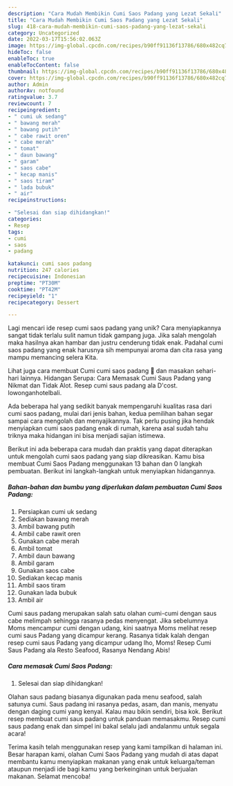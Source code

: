 ```yaml
---
description: "Cara Mudah Membikin Cumi Saos Padang yang Lezat Sekali"
title: "Cara Mudah Membikin Cumi Saos Padang yang Lezat Sekali"
slug: 418-cara-mudah-membikin-cumi-saos-padang-yang-lezat-sekali
category: Uncategorized
date: 2022-03-17T15:56:02.063Z
image: https://img-global.cpcdn.com/recipes/b90ff91136f13786/680x482cq70/cumi-saos-padang-foto-resep-utama.jpg
hideToc: false
enableToc: true
enableTocContent: false
thumbnail: https://img-global.cpcdn.com/recipes/b90ff91136f13786/680x482cq70/cumi-saos-padang-foto-resep-utama.jpg
cover: https://img-global.cpcdn.com/recipes/b90ff91136f13786/680x482cq70/cumi-saos-padang-foto-resep-utama.jpg
author: Admin
authorAv: notfound
ratingvalue: 3.7
reviewcount: 7
recipeingredient:
- " cumi uk sedang"
- " bawang merah"
- " bawang putih"
- " cabe rawit oren"
- " cabe merah"
- " tomat"
- " daun bawang"
- " garam"
- " saos cabe"
- " kecap manis"
- " saos tiram"
- " lada bubuk"
- " air"
recipeinstructions:

- "Selesai dan siap dihidangkan!"
categories:
- Resep
tags:
- cumi
- saos
- padang

katakunci: cumi saos padang 
nutrition: 247 calories
recipecuisine: Indonesian
preptime: "PT30M"
cooktime: "PT42M"
recipeyield: "1"
recipecategory: Dessert

---
```





Lagi mencari ide resep cumi saos padang yang unik? Cara menyiapkannya sangat tidak terlalu sulit namun tidak gampang juga. Jika salah mengolah maka hasilnya akan hambar dan justru cenderung tidak enak. Padahal cumi saos padang yang enak harusnya sih mempunyai aroma dan cita rasa yang mampu memancing selera Kita.





Lihat juga cara membuat Cumi cumi saos padang 🦑 dan masakan sehari-hari lainnya. Hidangan Serupa: Cara Memasak Cumi Saus Padang yang Nikmat dan Tidak Alot. Resep cumi saus padang ala D&#39;cost. lowonganhotelbali.

Ada beberapa hal yang sedikit banyak mempengaruhi kualitas rasa dari cumi saos padang, mulai dari jenis bahan, kedua pemilihan bahan segar sampai cara mengolah dan menyajikannya. Tak perlu pusing jika hendak menyiapkan cumi saos padang enak di rumah, karena asal sudah tahu triknya maka hidangan ini bisa menjadi sajian istimewa.






Berikut ini ada beberapa cara mudah dan praktis yang dapat diterapkan untuk mengolah cumi saos padang yang siap dikreasikan. Kamu bisa membuat Cumi Saos Padang menggunakan 13 bahan dan 0 langkah pembuatan. Berikut ini langkah-langkah untuk menyiapkan hidangannya.

<!--inarticleads1-->

##### Bahan-bahan dan bumbu yang diperlukan dalam pembuatan Cumi Saos Padang:

1. Persiapkan  cumi uk sedang
1. Sediakan  bawang merah
1. Ambil  bawang putih
1. Ambil  cabe rawit oren
1. Gunakan  cabe merah
1. Ambil  tomat
1. Ambil  daun bawang
1. Ambil  garam
1. Gunakan  saos cabe
1. Sediakan  kecap manis
1. Ambil  saos tiram
1. Gunakan  lada bubuk
1. Ambil  air


Cumi saus padang merupakan salah satu olahan cumi-cumi dengan saus cabe melimpah sehingga rasanya pedas menyengat. Jika sebelumnya Moms mencampur cumi dengan udang, kini saatnya Moms melihat resep cumi saus Padang yang dicampur kerang. Rasanya tidak kalah dengan resep cumi saus Padang yang dicampur udang lho, Moms! Resep Cumi Saus Padang ala Resto Seafood, Rasanya Nendang Abis! 

<!--inarticleads2-->

##### Cara memasak Cumi Saos Padang:


1. Selesai dan siap dihidangkan!

Olahan saus padang biasanya digunakan pada menu seafood, salah satunya cumi. Saus padang ini rasanya pedas, asam, dan manis, menyatu dengan daging cumi yang kenyal. Kalau mau bikin sendiri, bisa kok. Berikut resep membuat cumi saus padang untuk panduan memasakmu. Resep cumi saus padang enak dan simpel ini bakal selalu jadi andalanmu untuk segala acara! 

Terima kasih telah menggunakan resep yang kami tampilkan di halaman ini. Besar harapan kami, olahan Cumi Saos Padang yang mudah di atas dapat membantu kamu menyiapkan makanan yang enak untuk keluarga/teman ataupun menjadi ide bagi kamu yang berkeinginan untuk berjualan makanan. Selamat mencoba!
